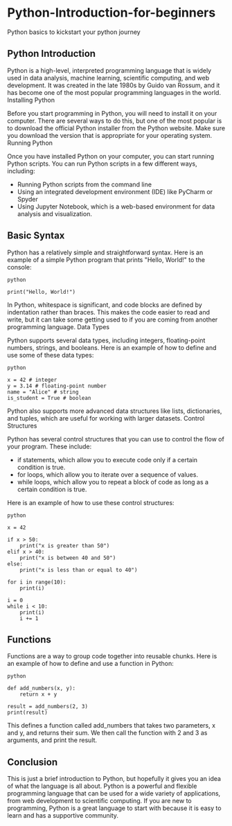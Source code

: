 # Python-Introduction-for-beginners
Python basics to kickstart your python journey

## Python Introduction

Python is a high-level, interpreted programming language that is widely used in data analysis, machine learning, scientific computing, and web development. It was created in the late 1980s by Guido van Rossum, and it has become one of the most popular programming languages in the world.
Installing Python

Before you start programming in Python, you will need to install it on your computer. There are several ways to do this, but one of the most popular is to download the official Python installer from the Python website. Make sure you download the version that is appropriate for your operating system.
Running Python

Once you have installed Python on your computer, you can start running Python scripts. You can run Python scripts in a few different ways, including:

* Running Python scripts from the command line
* Using an integrated development environment (IDE) like PyCharm or Spyder
* Using Jupyter Notebook, which is a web-based environment for data analysis and visualization.

## Basic Syntax

Python has a relatively simple and straightforward syntax. Here is an example of a simple Python program that prints "Hello, World!" to the console:

    python

    print("Hello, World!")

In Python, whitespace is significant, and code blocks are defined by indentation rather than braces. This makes the code easier to read and write, but it can take some getting used to if you are coming from another programming language.
Data Types

Python supports several data types, including integers, floating-point numbers, strings, and booleans. Here is an example of how to define and use some of these data types:

    python

    x = 42 # integer
    y = 3.14 # floating-point number
    name = "Alice" # string
    is_student = True # boolean

Python also supports more advanced data structures like lists, dictionaries, and tuples, which are useful for working with larger datasets.
Control Structures

Python has several control structures that you can use to control the flow of your program. These include:

* if statements, which allow you to execute code only if a certain condition is true.
* for loops, which allow you to iterate over a sequence of values.
* while loops, which allow you to repeat a block of code as long as a certain condition is true.

Here is an example of how to use these control structures:

    python

    x = 42

    if x > 50:
        print("x is greater than 50")
    elif x > 40:
        print("x is between 40 and 50")
    else:
        print("x is less than or equal to 40")

    for i in range(10):
        print(i)

    i = 0
    while i < 10:
        print(i)
        i += 1

## Functions

Functions are a way to group code together into reusable chunks. Here is an example of how to define and use a function in Python:

    python

    def add_numbers(x, y):
        return x + y

    result = add_numbers(2, 3)
    print(result)

This defines a function called add_numbers that takes two parameters, x and y, and returns their sum. We then call the function with 2 and 3 as arguments, and print the result.

## Conclusion

This is just a brief introduction to Python, but hopefully it gives you an idea of what the language is all about. Python is a powerful and flexible programming language that can be used for a wide variety of applications, from web development to scientific computing. If you are new to programming, Python is a great language to start with because it is easy to learn and has a supportive community.
